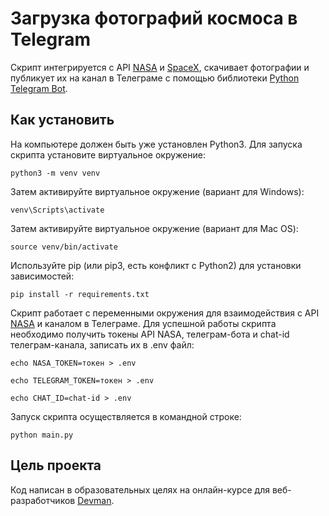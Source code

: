 # Загрузка фотографий космоса в Telegram 
Скрипт интегрируется с API [NASA](https://api.nasa.gov/) и [SpaceX](https://documenter.getpostman.com/view/2025350/RWaEzAiG#bc65ba60-decf-4289-bb04-4ca9df01b9c1), скачивает фотографии и публикует их на канал в Телеграме с помощью библиотеки [Python Telegram Bot](https://python-telegram-bot.readthedocs.io/en/stable/). 

## Как установить  
На компьютере должен быть уже установлен Python3. Для запуска скрипта установите виртуальное окружение: 

``` 
python3 -m venv venv 
```

Затем активируйте виртуальное окружение (вариант для Windows):

``` 
venv\Scripts\activate 
```

Затем активируйте виртуальное окружение (вариант для Mac OS):

``` 
source venv/bin/activate
```

Используйте pip (или pip3, есть конфликт с Python2) для установки зависимостей: 

```
pip install -r requirements.txt
``` 

Скрипт работает с переменными окружения для взаимодействия с API [NASA](https://api.nasa.gov/) и каналом в Телеграме. Для успешной работы скрипта необходимо получить токены API NASA, телеграм-бота и chat-id телеграм-канала, записать их в .env файл: 

``` 
echo NASA_TOKEN=токен > .env
```

```
echo TELEGRAM_TOKEN=токен > .env
```

```
echo CHAT_ID=chat-id > .env
```

Запуск скрипта осуществляется в командной строке: 

```
python main.py
```

## Цель проекта
Код написан в образовательных целях на онлайн-курсе для веб-разработчиков [Devman](https://dvmn.org/modules/). 
